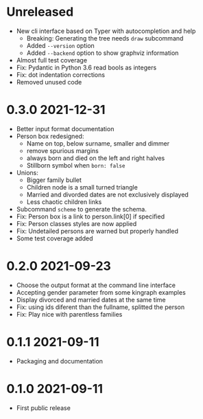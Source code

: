 # Unreleased

- New cli interface based on Typer with autocompletion and help
  - Breaking: Generating the tree needs `draw` subcommand
  - Added `--version` option
  - Added `--backend` option to show graphviz information
- Almost full test coverage
- Fix: Pydantic in Python 3.6 read bools as integers
- Fix: dot indentation corrections
- Removed unused code

# 0.3.0 2021-12-31

- Better input format documentation
- Person box redesigned:
  - Name on top, below surname, smaller and dimmer
  - remove spurious margins
  - always born and died on the left and right halves
  - Stillborn symbol when `born: false`
- Unions:
  - Bigger family bullet
  - Children node is a small turned triangle
  - Married and divorded dates are not exclusively displayed
  - Less chaotic children links
- Subcommand `scheme` to generate the schema.
- Fix: Person box is a link to person.link[0] if specified
- Fix: Person classes styles are now applied
- Fix: Undetailed persons are warned but properly handled
- Some test coverage added

# 0.2.0 2021-09-23

- Choose the output format at the command line interface
- Accepting gender parameter from some kingraph examples
- Display divorced and married dates at the same time
- Fix: using ids diferent than the fullname, splitted the person
- Fix: Play nice with parentless families

# 0.1.1 2021-09-11

- Packaging and documentation

# 0.1.0 2021-09-11 

- First public release



